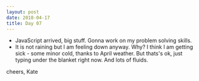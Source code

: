 ```yaml
---
layout: post
date: 2018-04-17
title: Day 07
---
```


* JavaScript arrived, big stuff. Gonna work on my problem solving skills.
* It is not raining but I am feeling down anyway. Why? I think I am getting sick - some minor cold, thanks to April weather.
But thats's ok, just typing under the blanket right now. And lots of fluids.

cheers,
Kate
